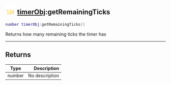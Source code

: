 ## <img src="../../.gitbook/assets/shared.png" width="32" height="32" /> [timerObj](../timerobj/README.md):getRemainingTicks

```lua
number timerObj:getRemainingTicks()
```

Returns how many remaining ticks the timer has<br>

-----------------
## Returns

| Type   | Description |
| ------ | ----------: |
| number | No description |
